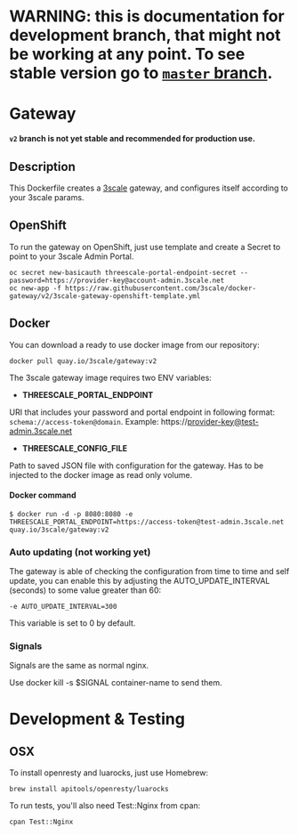 
# **WARNING**: this is documentation for development branch, that might not be working at any point. To see stable version go to [`master` branch](https://github.com/3scale/docker-gateway/tree/master).


# Gateway

**`v2` branch is not yet stable and recommended for production use.**

## Description

This Dockerfile creates a [3scale](http://www.3scale.net) gateway, and configures itself according to your 3scale params.

## OpenShift

To run the gateway on OpenShift, just use template and create a Secret to point to your 3scale Admin Portal.

```shell
oc secret new-basicauth threescale-portal-endpoint-secret --password=https://provider-key@account-admin.3scale.net
oc new-app -f https://raw.githubusercontent.com/3scale/docker-gateway/v2/3scale-gateway-openshift-template.yml
```

## Docker

You can download a ready to use docker image from our repository:

```
docker pull quay.io/3scale/gateway:v2
```

The 3scale gateway image requires two ENV variables:

* **THREESCALE_PORTAL_ENDPOINT**

URI that includes your password and portal endpoint in following format: `schema://access-token@domain`.
Example: https://provider-key@test-admin.3scale.net

* **THREESCALE_CONFIG_FILE**

Path to saved JSON file with configuration for the gateway. Has to be injected to the docker image as read only volume.

#### Docker command

```
$ docker run -d -p 8080:8080 -e THREESCALE_PORTAL_ENDPOINT=https://access-token@test-admin.3scale.net quay.io/3scale/gateway:v2
```

### Auto updating (not working yet)

The gateway is able of checking the configuration from time to time and self update, you can enable this by adjusting the AUTO_UPDATE_INTERVAL (seconds) to some value greater than 60:

```
-e AUTO_UPDATE_INTERVAL=300
```

This variable is set to 0 by default.

### Signals

Signals are the same as normal nginx.

Use docker kill -s $SIGNAL container-name to send them.

# Development & Testing

## OSX

To install openresty and luarocks, just use Homebrew:

```shell
brew install apitools/openresty/luarocks
```

To run tests, you'll also need Test::Nginx from cpan:

```shell
cpan Test::Nginx
```
